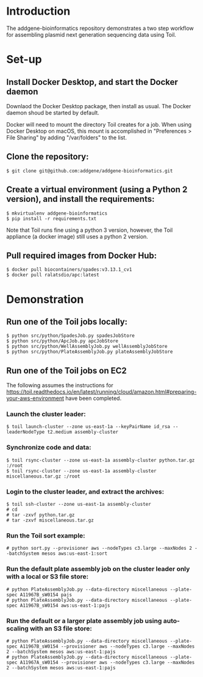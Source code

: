 # Introduction

The addgene-bioinformatics repository demonstrates a two step workflow
for assembling plasmid next generation sequencing data using Toil.

# Set-up

## Install Docker Desktop, and start the Docker daemon

Downlaod the Docker Desktop package, then install as usual. The Docker
daemon shoud be started by default.

Docker will need to mount the directory Toil creates for a job. When
using Docker Desktop on macOS, this mount is accomplished in
"Preferences > File Sharing" by adding "/var/folders" to the list.

## Clone the repository:

```
$ git clone git@github.com:addgene/addgene-bioinformatics.git
```

## Create a virtual environment (using a Python 2 version), and install the requirements:

```
$ mkvirtualenv addgene-bioinformatics
$ pip install -r requirements.txt
```

Note that Toil runs fine using a python 3 version, however, the Toil
appliance (a docker image) still uses a python 2 version.

## Pull required images from Docker Hub:

```
$ docker pull biocontainers/spades:v3.13.1_cv1
$ docker pull ralatsdio/apc:latest
```

# Demonstration

## Run one of the Toil jobs locally:

```
$ python src/python/SpadesJob.py spadesJobStore
$ python src/python/ApcJob.py apcJobStore
$ python src/python/WellAssemblyJob.py wellAssemblyJobStore
$ python src/python/PlateAssemblyJob.py plateAssemblyJobStore
```

## Run one of the Toil jobs on EC2

The following assumes the instructions for 
https://toil.readthedocs.io/en/latest/running/cloud/amazon.html#preparing-your-aws-environment
have been completed.

### Launch the cluster leader:

```
$ toil launch-cluster --zone us-east-1a --keyPairName id_rsa --leaderNodeType t2.medium assembly-cluster
```

### Synchronize code and data:

```
$ toil rsync-cluster --zone us-east-1a assembly-cluster python.tar.gz :/root
$ toil rsync-cluster --zone us-east-1a assembly-cluster miscellaneous.tar.gz :/root
```

### Login to the cluster leader, and extract the archives:

```
$ toil ssh-cluster --zone us-east-1a assembly-cluster
# cd
# tar -zxvf python.tar.gz
# tar -zxvf miscellaneous.tar.gz
```

### Run the Toil sort example:

```
# python sort.py --provisioner aws --nodeTypes c3.large --maxNodes 2 --batchSystem mesos aws:us-east-1:sort
```

### Run the default plate assembly job on the cluster leader only with a local or S3 file store:

```
# python PlateAssemblyJob.py --data-directory miscellaneous --plate-spec A11967B_sW0154 pajs
# python PlateAssemblyJob.py --data-directory miscellaneous --plate-spec A11967B_sW0154 aws:us-east-1:pajs
```

### Run the default or a larger plate assembly job using auto-scaling with an S3 file store:

```
# python PlateAssemblyJob.py --data-directory miscellaneous --plate-spec A11967B_sW0154 --provisioner aws --nodeTypes c3.large --maxNodes 2 --batchSystem mesos aws:us-east-1:pajs
# python PlateAssemblyJob.py --data-directory miscellaneous --plate-spec A11967A_sW0154 --provisioner aws --nodeTypes c3.large --maxNodes 2 --batchSystem mesos aws:us-east-1:pajs
```
